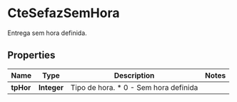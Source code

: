 

# CteSefazSemHora

Entrega sem hora definida.

## Properties

| Name | Type | Description | Notes |
|------------ | ------------- | ------------- | -------------|
|**tpHor** | **Integer** | Tipo de hora.  * 0 - Sem hora definida |  |



